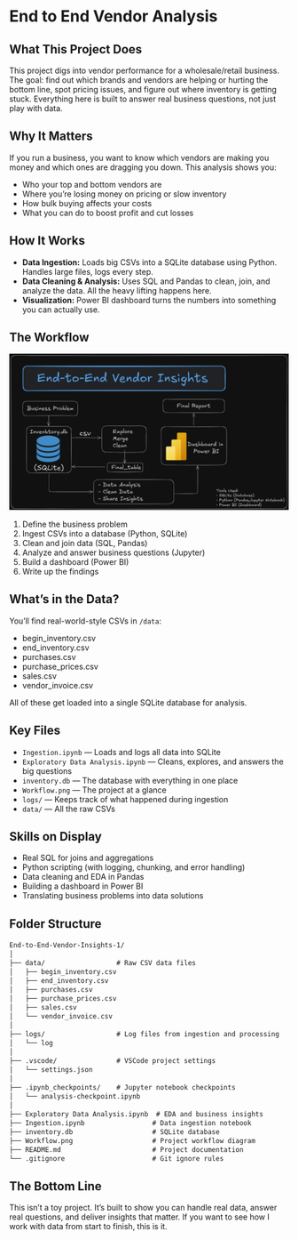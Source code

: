 # End to End Vendor Analysis

## What This Project Does

This project digs into vendor performance for a wholesale/retail business. The goal: find out which brands and vendors are helping or hurting the bottom line, spot pricing issues, and figure out where inventory is getting stuck. Everything here is built to answer real business questions, not just play with data.

## Why It Matters

If you run a business, you want to know which vendors are making you money and which ones are dragging you down. This analysis shows you:
- Who your top and bottom vendors are
- Where you’re losing money on pricing or slow inventory
- How bulk buying affects your costs
- What you can do to boost profit and cut losses

## How It Works

- **Data Ingestion:** Loads big CSVs into a SQLite database using Python. Handles large files, logs every step.
- **Data Cleaning & Analysis:** Uses SQL and Pandas to clean, join, and analyze the data. All the heavy lifting happens here.
- **Visualization:** Power BI dashboard turns the numbers into something you can actually use.

## The Workflow

![Workflow](Workflow.png)

1. Define the business problem
2. Ingest CSVs into a database (Python, SQLite)
3. Clean and join data (SQL, Pandas)
4. Analyze and answer business questions (Jupyter)
5. Build a dashboard (Power BI)
6. Write up the findings

## What’s in the Data?

You’ll find real-world-style CSVs in `/data`:
- begin_inventory.csv
- end_inventory.csv
- purchases.csv
- purchase_prices.csv
- sales.csv
- vendor_invoice.csv

All of these get loaded into a single SQLite database for analysis.

## Key Files

- `Ingestion.ipynb` — Loads and logs all data into SQLite
- `Exploratory Data Analysis.ipynb` — Cleans, explores, and answers the big questions
- `inventory.db` — The database with everything in one place
- `Workflow.png` — The project at a glance
- `logs/` — Keeps track of what happened during ingestion
- `data/` — All the raw CSVs

## Skills on Display

- Real SQL for joins and aggregations
- Python scripting (with logging, chunking, and error handling)
- Data cleaning and EDA in Pandas
- Building a dashboard in Power BI
- Translating business problems into data solutions

## Folder Structure

```
End-to-End-Vendor-Insights-1/
│
├── data/                  # Raw CSV data files
│   ├── begin_inventory.csv
│   ├── end_inventory.csv
│   ├── purchases.csv
│   ├── purchase_prices.csv
│   ├── sales.csv
│   └── vendor_invoice.csv
│
├── logs/                  # Log files from ingestion and processing
│   └── log
│
├── .vscode/               # VSCode project settings
│   └── settings.json
│
├── .ipynb_checkpoints/    # Jupyter notebook checkpoints
│   └── analysis-checkpoint.ipynb
│
├── Exploratory Data Analysis.ipynb  # EDA and business insights
├── Ingestion.ipynb                 # Data ingestion notebook
├── inventory.db                    # SQLite database
├── Workflow.png                    # Project workflow diagram
├── README.md                       # Project documentation
└── .gitignore                      # Git ignore rules
```

## The Bottom Line

This isn’t a toy project. It’s built to show you can handle real data, answer real questions, and deliver insights that matter. If you want to see how I work with data from start to finish, this is it.

